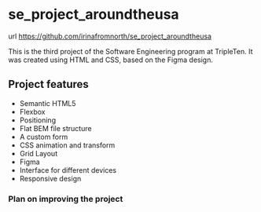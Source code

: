 # se_project_aroundtheusa

url https://github.com/irinafromnorth/se_project_aroundtheusa

This is the third project of the Software Engineering program at TripleTen. It was created using HTML and CSS, based on the Figma design.

## Project features

- Semantic HTML5
- Flexbox
- Positioning
- Flat BEM file structure
- A custom form
- CSS animation and transform
- Grid Layout
- Figma
- Interface for different devices
- Responsive design

### Plan on improving the project
